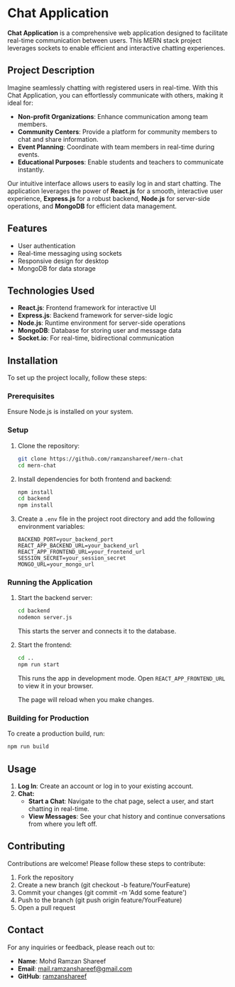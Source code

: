 # Chat Application

**Chat Application** is a comprehensive web application designed to facilitate real-time communication between users. This MERN stack project leverages sockets to enable efficient and interactive chatting experiences.

## Project Description

Imagine seamlessly chatting with registered users in real-time. With this Chat Application, you can effortlessly communicate with others, making it ideal for:

- **Non-profit Organizations**: Enhance communication among team members.
- **Community Centers**: Provide a platform for community members to chat and share information.
- **Event Planning**: Coordinate with team members in real-time during events.
- **Educational Purposes**: Enable students and teachers to communicate instantly.

Our intuitive interface allows users to easily log in and start chatting. The application leverages the power of **React.js** for a smooth, interactive user experience, **Express.js** for a robust backend, **Node.js** for server-side operations, and **MongoDB** for efficient data management.

## Features

- User authentication
- Real-time messaging using sockets
- Responsive design for desktop
- MongoDB for data storage

## Technologies Used

- **React.js**: Frontend framework for interactive UI
- **Express.js**: Backend framework for server-side logic
- **Node.js**: Runtime environment for server-side operations
- **MongoDB**: Database for storing user and message data
- **Socket.io**: For real-time, bidirectional communication

## Installation

To set up the project locally, follow these steps:

### Prerequisites

Ensure Node.js is installed on your system.

### Setup

1. Clone the repository:
    ```sh
    git clone https://github.com/ramzanshareef/mern-chat
    cd mern-chat
    ```

2. Install dependencies for both frontend and backend:
    ```sh
    npm install
    cd backend
    npm install
    ```

3. Create a `.env` file in the project root directory and add the following environment variables:
    ```env
    BACKEND_PORT=your_backend_port
    REACT_APP_BACKEND_URL=your_backend_url
    REACT_APP_FRONTEND_URL=your_frontend_url
    SESSION_SECRET=your_session_secret
    MONGO_URL=your_mongo_url
    ```

### Running the Application

1. Start the backend server:
    ```sh
    cd backend
    nodemon server.js
    ```
    This starts the server and connects it to the database.

2. Start the frontend:
    ```sh
    cd ..
    npm run start
    ```
    This runs the app in development mode. Open `REACT_APP_FRONTEND_URL` to view it in your browser.

    The page will reload when you make changes.

### Building for Production

To create a production build, run:
```sh
npm run build
```

## Usage

1. **Log In**: Create an account or log in to your existing account.
2. **Chat:**
   - **Start a Chat**: Navigate to the chat page, select a user, and start chatting in real-time.
   - **View Messages**: See your chat history and continue conversations from where you left off.

## Contributing

Contributions are welcome! Please follow these steps to contribute:

1. Fork the repository
2. Create a new branch (git checkout -b feature/YourFeature)
3. Commit your changes (git commit -m 'Add some feature')
4. Push to the branch (git push origin feature/YourFeature)
5. Open a pull request

## Contact

For any inquiries or feedback, please reach out to:
- **Name**: Mohd Ramzan Shareef
- **Email**: mail.ramzanshareef@gmail.com
- **GitHub**: [ramzanshareef](https://github.com/ramzanshareef)
